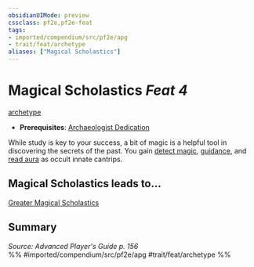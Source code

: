 ```yaml
---
obsidianUIMode: preview
cssclass: pf2e,pf2e-feat
tags:
- imported/compendium/src/pf2e/apg
- trait/feat/archetype
aliases: ["Magical Scholastics"]
---
```

# Magical Scholastics  *Feat 4*  
[archetype](archetype.md)  

- **Prerequisites**: [Archaeologist Dedication](archaeologist-dedication-apg.md)

While study is key to your success, a bit of magic is a helpful tool in discovering the secrets of the past. You gain [detect magic](../spells/detect-magic.md), [guidance](../spells/guidance.md), and [read aura](../spells/read-aura.md) as occult innate cantrips.

## Magical Scholastics leads to...

[Greater Magical Scholastics](greater-magical-scholastics-apg.md)

## Summary

*Source: Advanced Player's Guide p. 156*  
%% #imported/compendium/src/pf2e/apg #trait/feat/archetype %%